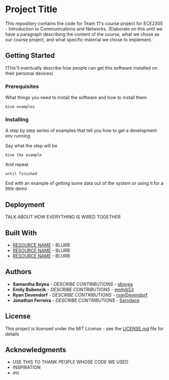 # Project Title

This repository contains the code for Team 11's course project for ECE2305 - Introduction to Communications and Networks. (Elaborate on this until we have a paragraph describing the content of the course, what we chose as our course project, and what specific material we chose to implement. 

## Getting Started

(This'll eventually describe how people can get this software installed on their personal devices)

### Prerequisites

What things you need to install the software and how to install them

```
Give examples
```

### Installing

A step by step series of examples that tell you how to get a development env running

Say what the step will be

```
Give the example
```

And repeat

```
until finished
```

End with an example of getting some data out of the system or using it for a little demo

## Deployment

TALK ABOUT HOW EVERYTHING IS WIRED TOGETHER

## Built With

* [RESOURCE NAME](http://www.google.com) - BLURB
* [RESOURCE NAME](http://www.google.com) - BLURB
* [RESOURCE NAME](http://www.google.com) - BLURB

## Authors

* **Samantha Boyea** - *DESCRIBE CONTRIBUTIONS* - [sboyea](https://github.com/sboyea)
* **Emily Bubencik** - *DESCRIBE CONTRIBUTIONS* - [emilyb53](https://github.com/emilyb53)
* **Ryan Devendorf** - *DESCRIBE CONTRIBUTIONS* - [ryanDevendorf](https://github.com/ryanDevendorf)
* **Jonathan Ferreira** - *DESCRIBE CONTRIBUTIONS* - [Sarodace](https://github.com/Sarodace)

## License

This project is licensed under the MIT License - see the [LICENSE.md](LICENSE.md) file for details

## Acknowledgments

* USE THIS TO THANK PEOPLE WHOSE CODE WE USED
* INSPIRATION
* etc